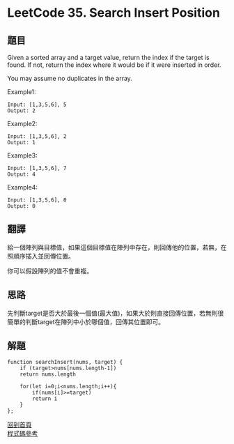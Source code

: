 # LeetCode 35. Search Insert Position

## 題目
Given a sorted array and a target value, return the index if the target is found. If not, return the index where it would be if it were inserted in order.

You may assume no duplicates in the array.

Example1:
```
Input: [1,3,5,6], 5
Output: 2

```
Example2:
```
Input: [1,3,5,6], 2
Output: 1

```
Example3:
```
Input: [1,3,5,6], 7
Output: 4

```
Example4:
```
Input: [1,3,5,6], 0
Output: 0

```
## 翻譯

給一個陣列與目標值，如果這個目標值在陣列中存在，則回傳他的位置，若無，在照順序插入並回傳位置。

你可以假設陣列的值不會重複。

## 思路

先判斷target是否大於最後一個值(最大值)，如果大於則直接回傳位置，若無則很簡單的判斷target在陣列中小於哪個值，回傳其位置即可。

## 解題
```
function searchInsert(nums, target) {
    if (target>nums[nums.length-1]) 
    return nums.length

    for(let i=0;i<nums.length;i++){
        if(nums[i]>=target) 
        return i
    }
};
```
[回到首頁](../../README.md)  
[程式碼參考](scripts/index.js)